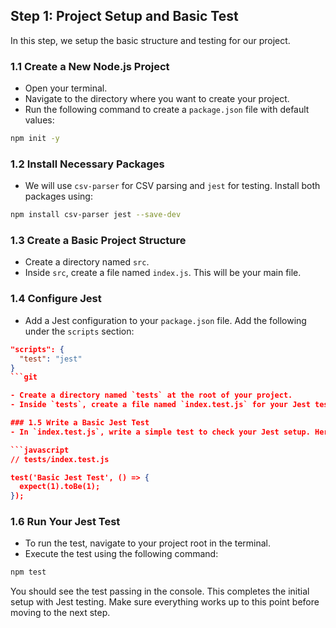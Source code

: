 ## Step 1: Project Setup and Basic Test

In this step, we setup the basic structure and testing for our project.

### 1.1 Create a New Node.js Project
- Open your terminal.
- Navigate to the directory where you want to create your project.
- Run the following command to create a `package.json` file with default values:
```bash
npm init -y
```

### 1.2 Install Necessary Packages
- We will use `csv-parser` for CSV parsing and `jest` for testing. Install both packages using:
```bash
npm install csv-parser jest --save-dev
```

### 1.3 Create a Basic Project Structure
- Create a directory named `src`.
- Inside `src`, create a file named `index.js`. This will be your main file.

### 1.4 Configure Jest
- Add a Jest configuration to your `package.json` file. Add the following under the `scripts` section:
```json
"scripts": {
  "test": "jest"
}
```git

- Create a directory named `tests` at the root of your project.
- Inside `tests`, create a file named `index.test.js` for your Jest tests.

### 1.5 Write a Basic Jest Test
- In `index.test.js`, write a simple test to check your Jest setup. Here's a basic test example:

```javascript
// tests/index.test.js

test('Basic Jest Test', () => {
  expect(1).toBe(1);
});
```

### 1.6 Run Your Jest Test
- To run the test, navigate to your project root in the terminal.
- Execute the test using the following command:

```bash
npm test
```

You should see the test passing in the console.
This completes the initial setup with Jest testing. Make sure everything works up to this point before moving to the next step.